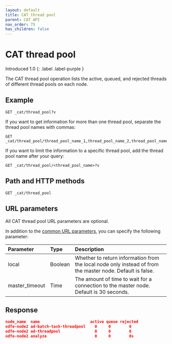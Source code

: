 ```yaml
---
layout: default
title: CAT thread pool
parent: CAT API
nav_order: 75
has_children: false
---
```


# CAT thread pool
Introduced 1.0
{: .label .label-purple }

The CAT thread pool operation lists the active, queued, and rejected threads of different thread pools on each node.

## Example

```
GET _cat/thread_pool?v
```

If you want to get information for more than one thread pool, separate the thread pool names with commas:

```
GET _cat/thread_pool/thread_pool_name_1,thread_pool_name_2,thread_pool_name_3
```

If you want to limit the information to a specific thread pool, add the thread pool name after your query:

```
GET _cat/thread_pool/<thread_pool_name>?v
```

## Path and HTTP methods

```
GET _cat/thread_pool
```

## URL parameters

All CAT thread pool URL parameters are optional.

In addition to the [common URL parameters]({{site.url}}{{site.baseurl}}/api-reference/cat/index), you can specify the following parameter:

Parameter | Type | Description
:--- | :--- | :---
local | Boolean | Whether to return information from the local node only instead of from the master node. Default is false.
master_timeout | Time | The amount of time to wait for a connection to the master node. Default is 30 seconds.


## Response

```json
node_name  name                      active queue rejected
odfe-node2 ad-batch-task-threadpool    0     0        0
odfe-node2 ad-threadpool               0     0        0
odfe-node2 analyze                     0     0        0s
```
